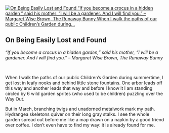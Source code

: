 <article class="post photo">
<a href="https://silverpip-blog.tumblr.com/image/49027711896">
<img alt="On Being Easily Lost and Found “If you become a crocus in a hidden garden,” said his mother, “I will be a gardener. And I will find you.” – Margaret Wise Brown, The Runaway Bunny
When I walk the paths of our public Children’s Garden during..." src="https://64.media.tumblr.com/52496ec8af1e1586c3abb1196e1b5765/tumblr_mlxhp5M8NA1qhgmvso1_1280.jpg"/>
</a>
<h2>On Being Easily Lost and Found</h2><p><em>“If you become a crocus in a hidden garden,” said his mother, “I will be a gardener. And I will find you.” – Margaret Wise Brown, The Runaway Bunny</em></p><p><em><br/></em></p><p>When I walk the paths of our public Children’s Garden during summertime, I get lost in leafy nooks and behind little stone fountains. One arbor leads off this way and another leads that way and before I know it I am standing circled by 6 wild garden sprites (who used to be children) puzzling over the Way Out.</p><p>But in March, branching twigs and unadorned metalwork mark my path. Hydrangea skeletons quiver on their long gray stalks. I see the whole garden spread out before me like a map drawn on a napkin by a good friend over coffee. I don’t even have to find my way: it is already found for me.</p></article>